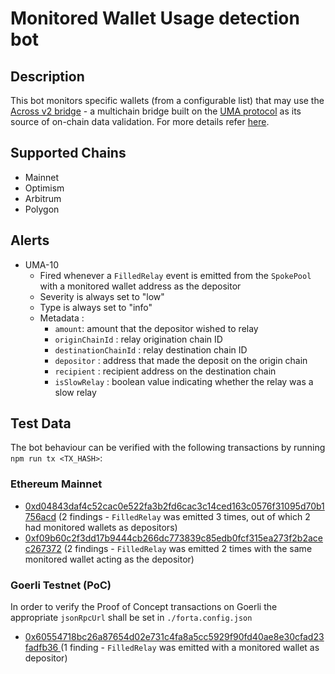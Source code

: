 # Monitored Wallet Usage detection bot

## Description

This bot monitors specific wallets (from a configurable list) that may use the [Across v2 bridge](https://across.to/) - a multichain bridge built on the [UMA protocol](https://umaproject.org/) as its source of on-chain data validation. For more details refer [here](https://discourse.umaproject.org/t/forta-monitors-across-v2-request-for-proposals/1569).

## Supported Chains
- Mainnet
- Optimism
- Arbitrum
- Polygon
  
## Alerts

- UMA-10
  - Fired whenever a `FilledRelay` event is emitted from the `SpokePool` with a monitored wallet address as the depositor
  - Severity is always set to "low" 
  - Type is always set to "info"
  - Metadata :
      - `amount`: amount that the depositor wished to relay
      - `originChainId` : relay origination chain ID
      - `destinationChainId` : relay destination chain ID
      - `depositor` : address that made the deposit on the origin chain
      - `recipient` : recipient address on the destination chain
      - `isSlowRelay` : boolean value indicating whether the relay was a slow relay
  
## Test Data

The bot behaviour can be verified with the following transactions by running `npm run tx <TX_HASH>`:

### Ethereum Mainnet
- [0xd04843daf4c52cac0e522fa3b2fd6cac3c14ced163c0576f31095d70b1756acd](https://etherscan.io/tx/0xd04843daf4c52cac0e522fa3b2fd6cac3c14ced163c0576f31095d70b1756acd) (2 findings - `FilledRelay` was emitted 3 times, out of which 2 had monitored wallets as depositors)
- [0xf09b60c2f3dd17b9444cb266dc773839c85edb0fcf315ea273f2b2acec267372](https://etherscan.io/tx/0xf09b60c2f3dd17b9444cb266dc773839c85edb0fcf315ea273f2b2acec267372) (2 findings - `FilledRelay` was emitted 2 times with the same monitored wallet acting as the depositor)

 ### Goerli Testnet (PoC)

In order to verify the Proof of Concept transactions on Goerli the appropriate `jsonRpcUrl` shall be set in `./forta.config.json`

- [0x60554718bc26a87654d02e731c4fa8a5cc5929f90fd40ae8e30cfad23fadfb36 ](https://goerli.etherscan.io/tx/0x60554718bc26a87654d02e731c4fa8a5cc5929f90fd40ae8e30cfad23fadfb36 ) (1 finding - `FilledRelay` was emitted with a monitored wallet as depositor)